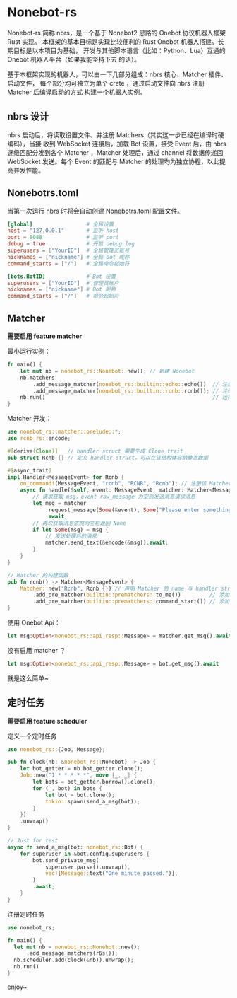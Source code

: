 # Nonebot-rs

Nonebot-rs 简称 nbrs，是一个基于 Nonebot2 思路的 Onebot 协议机器人框架 Rust 实现。
本框架的基本目标是实现比较便利的 Rust Onebot 机器人搭建。长期目标是以本项目为基础，
开发与其他脚本语言（比如：Python、Lua）互通的 Onebot 机器人平台（如果我能坚持下去
的话）。

基于本框架实现的机器人，可以由一下几部分组成：nbrs 核心、Matcher 插件、启动文件，
每个部分均可独立为单个 crate ，通过启动文件向 nbrs 注册 Matcher 后编译启动的方式
构建一个机器人实例。

## nbrs 设计

nbrs 启动后，将读取设置文件、并注册 Matchers（其实这一步已经在编译时硬编码），当接
收到 WebSocket 连接后，加载 Bot 设置，接受 Event 后，由 nbrs 逐级匹配分发到各个 Matcher ，Matcher 处理后，通过 channel 将数据传递回 WebSocket 发送。每个 Event
的匹配与 Matcher 的处理均为独立协程，以此提高并发性能。

## Nonebotrs.toml

当第一次运行 nbrs 时将会自动创建 Nonebotrs.toml 配置文件。

```toml
[global]                 # 全局设置
host = "127.0.0.1"       # 监听 host
port = 8088              # 监听 port
debug = true             # 开启 debug log
superusers = ["YourID"]  # 全局管理员账号
nicknames = ["nickname"] # 全局 Bot 昵称
command_starts = ["/"]   # 全局命令起始符

[bots.BotID]             # Bot 设置
superusers = ["YourID"]  # 管理员账户
nicknames = ["nickname"] # Bot 昵称
command_starts = ["/"]   # 命令起始符
```

## Matcher

**需要启用 feature matcher**

最小运行实例：

```rust
fn main() {
    let mut nb = nonebot_rs::Nonebot::new(); // 新建 Nonebot
    nb.matchers
        .add_message_matcher(nonebot_rs::builtin::echo::echo())  // 注册 echo Matcher
        .add_message_matcher(nonebot_rs::builtin::rcnb::rcnb()); // 注册 rcnb Matcher
    nb.run()                                                     // 运行 Nonebot
}
```

Matcher 开发：

```rust
use nonebot_rs::matcher::prelude::*;
use rcnb_rs::encode;

#[derive(Clone)]   // handler struct 需要生成 Clone trait
pub struct Rcnb {} // 定义 handler struct，可以在该结构体容纳静态数据

#[async_trait]
impl Handler<MessageEvent> for Rcnb {
    on_command!(MessageEvent, "rcnb", "RCNB", "Rcnb"); // 注册该 Matcher 的命令匹配器
    async fn handle(&self, event: MessageEvent, matcher: Matcher<MessageEvent>) {
        // 请求获取 msg，event raw_message 为空则发送消息请求消息
        let msg = matcher
            .request_message(Some(&event), Some("Please enter something."))
            .await;
        // 再次获取消息依然为空将返回 None
        if let Some(msg) = msg {
            // 发送处理后的消息
            matcher.send_text(&encode(&msg)).await;
        }
    }
}

// Matcher 的构建函数
pub fn rcnb() -> Matcher<MessageEvent> {
    Matcher::new("Rcnb", Rcnb {}) // 声明 Matcher 的 name 与 handler struct
        .add_pre_matcher(builtin::prematchers::to_me())         // 添加 to_me prematcher
        .add_pre_matcher(builtin::prematchers::command_start()) // 添加 command_start permatcher
}
```

使用 Onebot Api：

```rust
let msg:Option<nonebot_rs::api_resp::Message> = matcher.get_msg().await
```

没有启用 matcher ？

```rust
let msg:Option<nonebot_rs::api_resp::Message> = bot.get_msg().await
```

就是这么简单~

## 定时任务

**需要启用 feature scheduler**

定义一个定时任务

```rust
use nonebot_rs::{Job, Message};

pub fn clock(nb: &nonebot_rs::Nonebot) -> Job {
    let bot_getter = nb.bot_getter.clone();
    Job::new("1 * * * * *", move |_, _| {
        let bots = bot_getter.borrow().clone();
        for (_, bot) in bots {
            let bot = bot.clone();
            tokio::spawn(send_a_msg(bot));
        }
    })
    .unwrap()
}

// Just for test
async fn send_a_msg(bot: nonebot_rs::Bot) {
    for superuser in &bot.config.superusers {
        bot.send_private_msg(
            superuser.parse().unwrap(),
            vec![Message::text("One minute passed.")],
        )
        .await;
    }
}
```

注册定时任务

```rust
use nonebot_rs;

fn main() {
  let mut nb = nonebot_rs::Nonebot::new();
      .add_message_matchers(r6s());
  nb.scheduler.add(clock(&nb)).unwrap();
  nb.run()
}
```

enjoy~
